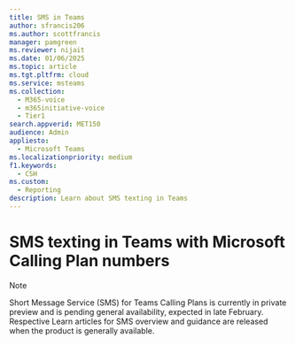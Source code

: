 ```yaml
---
title: SMS in Teams
author: sfrancis206
ms.author: scottfrancis
manager: pamgreen
ms.reviewer: nijait
ms.date: 01/06/2025
ms.topic: article
ms.tgt.pltfrm: cloud
ms.service: msteams
ms.collection:
  - M365-voice
  - m365initiative-voice
  - Tier1
search.appverid: MET150
audience: Admin
appliesto:
  - Microsoft Teams
ms.localizationpriority: medium
f1.keywords:
  - CSH
ms.custom:
  - Reporting
description: Learn about SMS texting in Teams
---
```


# SMS texting in Teams with Microsoft Calling Plan numbers

> [!NOTE]
> Short Message Service (SMS) for Teams Calling Plans is currently in private preview and is pending general availability, expected in late February. Respective Learn articles for SMS overview and guidance are released when the product is generally available.